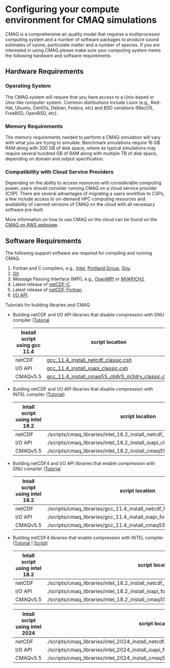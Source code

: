 # Configuring your compute environment for CMAQ simulations

CMAQ is a comprehensive air quality model that requires a multiprocessor computing system and a number of software packages to produce sound estimates of ozone, particulate matter and a number of species. If you are interested in using CMAQ please make sure your computing system meets the following hardware and software requirements. 

## Hardware Requirements

### Operating System

The CMAQ system will require that you have access to a Unix-based or Unix-like computer system. Common distrbutions include Liunx (e.g., Red-Hat, Ubuntu, CentOs, Debian, Fedora, etc) and BSD variations (MacOS, FreeBSD, OpenBSD, etc). 

### Memory Requirements 

The memory requirements needed to perform a CMAQ simulation will vary with what you are trying to simulate. Benchmark simulations require 16 GB RAM along with 200 GB of disk space, where as typical simulations may require several hundred GB of RAM along with multiple TB of disk space, depending on domain and output specification. 

### Compatibility with Cloud Service Providers

Depending on the ability to access resources with considerable computing power, users should consider running CMAQ on a cloud service provider (CSP). There are several advantages of migrating a users workflow to CSPs, a few include access to on-demand HPC computing resources and availability of canned versions of CMAQ on the cloud with all necessary software pre-built. 

More information on how to use CMAQ on the cloud can be found on the [CMAQ on AWS webpage](https://pcluster-cmaq.readthedocs.io/en/latest/).

## Software Requirements

The following support software are required for compiling and running CMAQ.

1. Fortran and C compilers, e.g., [Intel](https://software.intel.com/en-us/fortran-compilers), [Portland Group](http://www.pgroup.com), [Gnu](https://gcc.gnu.org/wiki/GFortran)
2. [Git](https://git-scm.com/book/en/v2/Getting-Started-Installing-Git)
3. Message Passing Interface (MPI), e.g., [OpenMPI](https://www.open-mpi.org) or [MVAPICH2](http://www.mcs.anl.gov/research/projects/mpich2).
4. Latest release of [netCDF-C](https://docs.unidata.ucar.edu/nug/current/getting_and_building_netcdf.html).
5. Latest release of [netCDF-Fortran](https://www.unidata.ucar.edu/software/netcdf/docs/building_netcdf_fortran.html). 
6. [I/O API](https://github.com/cjcoats/ioapi-3.2).

Tutorials for building libraries and CMAQ


   - Building netCDF and I/O API libraries that disable compression with GNU compiler ([Tutorial](CMAQ_UG_tutorial_build_library_gcc.md) 

     | Install script using gcc 11.4           |   script location | 
     |  ----              |  ------     |
     | netCDF    | [gcc_11.4_install_netcdf_classic.csh](./scripts/cmaq_libraries/gcc_11.4_install_netcdf_classic.csh) |
     | I/O API   | [gcc_11.4_install_ioapi_classic.csh](./scripts/cmaq_libraries/gcc_11.4_install_ioapi_classic.csh) | 
     | CMAQv5.5  | [gcc_11.4_install_cmaq55_cb6r5_m3dry_classic.csh](./scripts/cmaq_libraries/gcc_11.4_install_cmaq55_cb6r5_m3dry_classic.csh) |

   - Building netCDF and I/O API libraries that disable compression with INTEL compiler ([Tutorial](CMAQ_UG_tutorial_build_library_intel.md))

     | Intall script using intel 18.2   |    script location |
     |  ----              |  ------     |
     | netCDF | ./scripts/cmaq_libraries/intel_18.2_install_netcdf_classic.csh |
     | I/O API | ./scripts/cmaq_libraries/intel_18.2_install_ioapi_classic.csh |                         
     | CMAQv5.5 | ./scripts/cmaq_libraries/intel_18.2_install_cmaq55_cb6r5_m3dry_classic.csh |

   - Building netCDF4 and I/O API libraries that enable compression with GNU compiler ([Tutorial](CMAQ_UG_tutorial_build_library_gcc_support_nc4.md) 

     | Intall script using intel 18.2   |    script location |
     |  ----              |  ------     |
     | netCDF | ./scripts/cmaq_libraries/gcc_11.4_install_netcdf_for_nc4_compression.csh |
     | I/O API | ./scripts/cmaq_libraries/gcc_11.4_install_ioapi_for_nc4_compression.csh |                          
     | CMAQv5.5 | ./scripts/cmaq_libraries/gcc_11.4_install_cmaq55_cb6r5_m3dry_classic.csh |

   - Building netCDF4 libraries that enable compression with INTEL compiler ([Tutorial](CMAQ_UG_tutorial_build_library_intel_support_nc4.md) | [Script](./scripts/cmaq_libraries/intel_18.2_install_netcdf_for_nc4_compression.csh))

     | Intall script using intel 18.2   |    script location |
     |  ----              |  ------     |
     | netCDF | ./scripts/cmaq_libraries/intel_18.2_install_netcdf_for_nc4_compression.csh |
     | I/O API | ./scripts/cmaq_libraries/intel_18.2_install_ioapi_for_nc4_compression.csh |                          
     | CMAQv5.5 | ./scripts/cmaq_libraries/intel_18.2_install_cmaq55_cb6r5_m3dry_for_nc4_compression.csh |


     | Intall script using intel 2024   |    script location |
     |  ----              |  ------     |
     | netCDF | ./scripts/cmaq_libraries/intel_2024_install_netcdf_for_nc4_compression.csh |
     | I/O API | ./scripts/cmaq_libraries/intel_2024_install_ioapi_for_nc4_compression.csh |
     | CMAQv5.5 | ./scripts/cmaq_libraries/intel_2024_install_cmaq55_cb6r5_m3dry_for_nc4_compression.csh |






